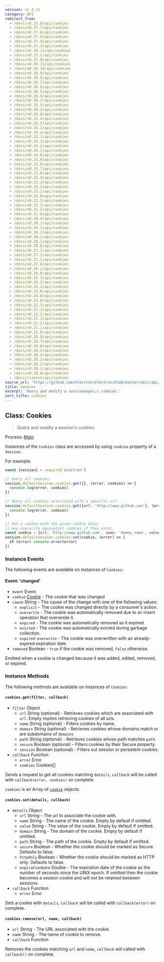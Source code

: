 ```yaml
---
version: v1.4.12
category: API
redirect_from:
  - /docs/v0.37.8/api/cookies
  - /docs/v0.37.7/api/cookies
  - /docs/v0.37.6/api/cookies
  - /docs/v0.37.5/api/cookies
  - /docs/v0.37.4/api/cookies
  - /docs/v0.37.3/api/cookies
  - /docs/v0.36.12/api/cookies
  - /docs/v0.37.1/api/cookies
  - /docs/v0.37.0/api/cookies
  - /docs/v0.36.11/api/cookies
  - /docs/v0.36.10/api/cookies
  - /docs/v0.36.9/api/cookies
  - /docs/v0.36.8/api/cookies
  - /docs/v0.36.7/api/cookies
  - /docs/v0.36.6/api/cookies
  - /docs/v0.36.5/api/cookies
  - /docs/v0.36.4/api/cookies
  - /docs/v0.36.3/api/cookies
  - /docs/v0.35.5/api/cookies
  - /docs/v0.36.2/api/cookies
  - /docs/v0.36.0/api/cookies
  - /docs/v0.35.4/api/cookies
  - /docs/v0.35.3/api/cookies
  - /docs/v0.35.2/api/cookies
  - /docs/v0.34.4/api/cookies
  - /docs/v0.35.1/api/cookies
  - /docs/v0.34.3/api/cookies
  - /docs/v0.34.2/api/cookies
  - /docs/v0.34.1/api/cookies
  - /docs/v0.34.0/api/cookies
  - /docs/v0.33.9/api/cookies
  - /docs/v0.33.8/api/cookies
  - /docs/v0.33.7/api/cookies
  - /docs/v0.33.6/api/cookies
  - /docs/v0.33.4/api/cookies
  - /docs/v0.33.3/api/cookies
  - /docs/v0.33.2/api/cookies
  - /docs/v0.33.1/api/cookies
  - /docs/v0.33.0/api/cookies
  - /docs/v0.32.3/api/cookies
  - /docs/v0.32.2/api/cookies
  - /docs/v0.31.2/api/cookies
  - /docs/v0.31.0/api/cookies
  - /docs/v0.30.4/api/cookies
  - /docs/v0.29.2/api/cookies
  - /docs/v0.29.1/api/cookies
  - /docs/v0.28.3/api/cookies
  - /docs/v0.28.2/api/cookies
  - /docs/v0.28.1/api/cookies
  - /docs/v0.28.0/api/cookies
  - /docs/v0.27.3/api/cookies
  - /docs/v0.27.2/api/cookies
  - /docs/v0.27.1/api/cookies
  - /docs/v0.27.0/api/cookies
  - /docs/v0.26.1/api/cookies
  - /docs/v0.26.0/api/cookies
  - /docs/v0.25.3/api/cookies
  - /docs/v0.25.2/api/cookies
  - /docs/v0.25.1/api/cookies
  - /docs/v0.25.0/api/cookies
  - /docs/v0.24.0/api/cookies
  - /docs/v0.23.0/api/cookies
  - /docs/v0.22.3/api/cookies
  - /docs/v0.22.2/api/cookies
  - /docs/v0.22.1/api/cookies
  - /docs/v0.21.3/api/cookies
  - /docs/v0.21.2/api/cookies
  - /docs/v0.21.1/api/cookies
  - /docs/v0.21.0/api/cookies
  - /docs/v0.20.8/api/cookies
  - /docs/v0.20.7/api/cookies
  - /docs/v0.20.6/api/cookies
  - /docs/v0.20.5/api/cookies
  - /docs/v0.20.4/api/cookies
  - /docs/v0.20.3/api/cookies
  - /docs/v0.20.2/api/cookies
  - /docs/v0.20.1/api/cookies
  - /docs/v0.20.0/api/cookies
  - /docs/vlatest/api/cookies
source_url: 'https://github.com/electron/electron/blob/master/docs/api/cookies.md'
title: Cookies
excerpt: 'Query and modify a session&apos;s cookies.'
sort_title: cookies
---
```

## Class: Cookies

> Query and modify a session's cookies.

Process: [Main]({{site.baseurl}}/docs/tutorial/quick-start#main-process)

Instances of the `Cookies` class are accessed by using `cookies` property of a `Session`.

For example:

```javascript
const {session} = require('electron')

// Query all cookies.
session.defaultSession.cookies.get({}, (error, cookies) => {
  console.log(error, cookies)
})

// Query all cookies associated with a specific url.
session.defaultSession.cookies.get({url: 'http://www.github.com'}, (error, cookies) => {
  console.log(error, cookies)
})

// Set a cookie with the given cookie data;
// may overwrite equivalent cookies if they exist.
const cookie = {url: 'http://www.github.com', name: 'dummy_name', value: 'dummy'}
session.defaultSession.cookies.set(cookie, (error) => {
  if (error) console.error(error)
})
```

### Instance Events

The following events are available on instances of `Cookies`:

#### Event: 'changed'

*   `event` Event
*   `cookie` [Cookie]({{site.baseurl}}/docs/api/structures/cookie) - The cookie that was changed
*   `cause` String - The cause of the change with one of the following values:
    *   `explicit` - The cookie was changed directly by a consumer's action.
    *   `overwrite` - The cookie was automatically removed due to an insert operation that overwrote it.
    *   `expired` - The cookie was automatically removed as it expired.
    *   `evicted` - The cookie was automatically evicted during garbage collection.
    *   `expired-overwrite` - The cookie was overwritten with an already-expired expiration date.
*   `removed` Boolean - `true` if the cookie was removed, `false` otherwise.

Emitted when a cookie is changed because it was added, edited, removed, or expired.

### Instance Methods

The following methods are available on instances of `Cookies`:

#### `cookies.get(filter, callback)`

*   `filter` Object
    *   `url` String (optional) - Retrieves cookies which are associated with `url`. Empty implies retrieving cookies of all urls.
    *   `name` String (optional) - Filters cookies by name.
    *   `domain` String (optional) - Retrieves cookies whose domains match or are subdomains of `domains`
    *   `path` String (optional) - Retrieves cookies whose path matches `path`.
    *   `secure` Boolean (optional) - Filters cookies by their Secure property.
    *   `session` Boolean (optional) - Filters out session or persistent cookies.
*   `callback` Function
    *   `error` Error
    *   `cookies` Cookies[]

Sends a request to get all cookies matching `details`, `callback` will be called with `callback(error, cookies)` on complete.

`cookies` is an Array of [`cookie`]({{site.baseurl}}/docs/api/structures/cookie) objects.

#### `cookies.set(details, callback)`

*   `details` Object
    *   `url` String - The url to associate the cookie with.
    *   `name` String - The name of the cookie. Empty by default if omitted.
    *   `value` String - The value of the cookie. Empty by default if omitted.
    *   `domain` String - The domain of the cookie. Empty by default if omitted.
    *   `path` String - The path of the cookie. Empty by default if omitted.
    *   `secure` Boolean - Whether the cookie should be marked as Secure. Defaults to false.
    *   `httpOnly` Boolean - Whether the cookie should be marked as HTTP only. Defaults to false.
    *   `expirationDate` Double - The expiration date of the cookie as the number of seconds since the UNIX epoch. If omitted then the cookie becomes a session cookie and will not be retained between sessions.
*   `callback` Function
    *   `error` Error

Sets a cookie with `details`, `callback` will be called with `callback(error)` on complete.

#### `cookies.remove(url, name, callback)`

*   `url` String - The URL associated with the cookie.
*   `name` String - The name of cookie to remove.
*   `callback` Function

Removes the cookies matching `url` and `name`, `callback` will called with `callback()` on complete.
